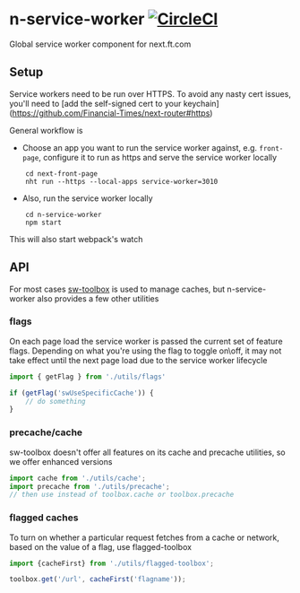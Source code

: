 # n-service-worker [![CircleCI](https://circleci.com/gh/Financial-Times/n-service-worker.svg?style=svg)](https://circleci.com/gh/Financial-Times/n-service-worker)

Global service worker component for next.ft.com

## Setup

Service workers need to be run over HTTPS. To avoid any nasty cert issues,
you'll need to [add the self-signed cert to your keychain]
(https://github.com/Financial-Times/next-router#https)

General workflow is

 * Choose an app you want to run the service worker against, e.g. `front-page`,
 configure it to run as https and serve the service worker locally

```
    cd next-front-page
    nht run --https --local-apps service-worker=3010
```

 * Also, run the service worker locally

```
    cd n-service-worker
    npm start
```

This will also start webpack's watch


## API

For most cases [sw-toolbox](http://googlechrome.github.io/sw-toolbox/docs/releases/v3.2.0/tutorial-api.html) is used to manage caches, but n-service-worker also provides a few other utilities

### flags

On each page load the service worker is passed the current set of feature flags. Depending on what you're using the flag to toggle on\off, it may not take effect until the next page load due to the service worker lifecycle

```javascript
import { getFlag } from './utils/flags'

if (getFlag('swUseSpecificCache')) {
	// do something
}
```

### precache/cache
sw-toolbox doesn't offer all features on its cache and precache utilities, so we offer enhanced versions

```javascript
import cache from './utils/cache';
import precache from './utils/precache';
// then use instead of toolbox.cache or toolbox.precache

```

### flagged caches
To turn on whether a particular request fetches from a cache or network, based on the value of a flag, use flagged-toolbox

```javascript
import {cacheFirst} from './utils/flagged-toolbox';

toolbox.get('/url', cacheFirst('flagname'));

```
